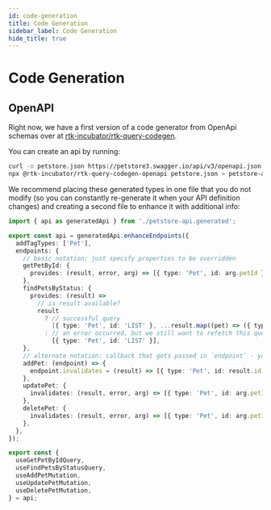 ```yaml
---
id: code-generation
title: Code Generation
sidebar_label: Code Generation
hide_title: true
---
```


# Code Generation

## OpenAPI

Right now, we have a first version of a code generator from OpenApi schemas over at [rtk-incubator/rtk-query-codegen](https://github.com/rtk-incubator/rtk-query-codegen).

You can create an api by running:

```bash
curl -o petstore.json https://petstore3.swagger.io/api/v3/openapi.json
npx @rtk-incubator/rtk-query-codegen-openapi petstore.json > petstore-api.generated.ts
```

We recommend placing these generated types in one file that you do not modify (so you can constantly re-generate it when your API definition changes) and creating a second file to enhance it with additional info:

```ts title="petstore-api.ts"
import { api as generatedApi } from './petstore-api.generated';

export const api = generatedApi.enhanceEndpoints({
  addTagTypes: ['Pet'],
  endpoints: {
    // basic notation: just specify properties to be overridden
    getPetById: {
      provides: (result, error, arg) => [{ type: 'Pet', id: arg.petId }],
    },
    findPetsByStatus: {
      provides: (result) =>
        // is result available?
        result
          ? // successful query
            [{ type: 'Pet', id: 'LIST' }, ...result.map((pet) => ({ type: 'Pet' as const, id: pet.id }))]
          : // an error occurred, but we still want to refetch this query when `{ type: 'Pet', id: 'LIST' }` is invalidated
            [{ type: 'Pet', id: 'LIST' }],
    },
    // alternate notation: callback that gets passed in `endpoint` - you can freely modify the object here
    addPet: (endpoint) => {
      endpoint.invalidates = (result) => [{ type: 'Pet', id: result.id }];
    },
    updatePet: {
      invalidates: (result, error, arg) => [{ type: 'Pet', id: arg.petId }],
    },
    deletePet: {
      invalidates: (result, error, arg) => [{ type: 'Pet', id: arg.petId }],
    },
  },
});

export const {
  useGetPetByIdQuery,
  useFindPetsByStatusQuery,
  useAddPetMutation,
  useUpdatePetMutation,
  useDeletePetMutation,
} = api;
```
